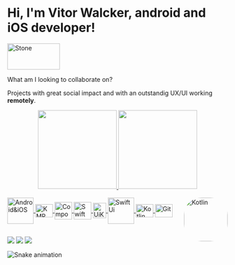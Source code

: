 # Hi, I'm Vitor Walcker, android and iOS developer!                
<img align="center" alt="Stone" height="60" width="120" src="https://user-images.githubusercontent.com/60984009/227589704-37bbf382-7afb-4cb8-93e0-f7ecc3e4200e.png">

What am I looking to collaborate on?

Projects with great social impact and with an outstandig UX/UI working **remotely**.


<div align="center">
  <a href="https://github.com/vitor0321">
  <img height="180em" src="https://github-readme-stats.vercel.app/api?username=vitor0321&show_icons=true&theme=dark&include_all_commits=true&count_private=true"/>
  <img height="180em" src="https://github-readme-stats.vercel.app/api/top-langs/?username=vitor0321&layout=compact&langs_count=7&theme=dark"/>
</div>
<div style="display: inline_block"><br>
  <img align="center" alt="Android&iOS" height="60" width="60" src="http://android.mobile-review.com/image/2015/04/android_ios.png">
    <img align="center" alt="KMP" height="30" width="40" src="https://user-images.githubusercontent.com/60984009/227588973-d80009dc-d5ab-4c79-a6cd-5049c44a9c78.png">
    <img align="right" alt="Kotlin" height="100" style="border-radius:40px;" src="https://cdn.discordapp.com/attachments/928766170390216786/928782852869476422/Hi.gif">
    <img align="center" alt="Compose" height="40" width="40" src="https://user-images.githubusercontent.com/60984009/227588064-adf468c6-4cb5-466f-845c-70727674e513.png">
    <img align="center" alt="Swift" height="40" width="40" src="https://brandslogos.com/wp-content/uploads/thumbs/swift-logo-vector.svg">
    <img align="center" alt="UiKit" height="35" width="30" src="https://seeklogo.com/images/U/uikit-logo-8CE34FE030-seeklogo.com.png">
  <img align="center" alt="SwiftUi" height="60" width="60" src="https://images.ctfassets.net/ooa29xqb8tix/6MFFWO1k38yxTrLKRZ26e8/2c07fa6c2c4653bfae00dd87625d6e56/swift-logo.png">
    <img align="center" alt="Kotlin" height="30" width="40" src="https://cdn.jsdelivr.net/gh/devicons/devicon/icons/kotlin/kotlin-original.svg">
    <img align="center" alt="Git" height="30" width="40" src="https://cdn.jsdelivr.net/gh/devicons/devicon/icons/git/git-original.svg">
</div>

##
 
<div> 
 <a href="https://discord.gg/DbbCZyrU" target="_blank"><img src="https://img.shields.io/badge/Discord-7289DA?style=for-the-badge&logo=discord&logoColor=white" target="_blank"></a> 
  <a href = "mailto:vitor0321@gmail.com"><img src="https://img.shields.io/badge/-Gmail-%23333?style=for-the-badge&logo=gmail&logoColor=white" target="_blank"></a>
  <a href="https://www.linkedin.com/in/vitorwalcker/" target="_blank"><img src="https://img.shields.io/badge/-LinkedIn-%230077B5?style=for-the-badge&logo=linkedin&logoColor=white" target="_blank"></a> 
 
  ![Snake animation](https://github.com/vitor0321/vitor0321/blob/output/github-contribution-grid-snake.svg)
 
</div>
